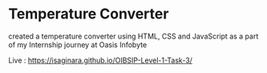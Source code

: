 # Temperature Converter 

created a temperature converter using HTML, CSS and JavaScript as a part of my Internship journey at Oasis Infobyte

Live : https://isaginara.github.io/OIBSIP-Level-1-Task-3/
